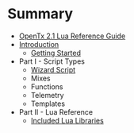 # Summary

* [OpenTx 2.1 Lua Reference Guide](README.md)
* [Introduction](introduction.md)
   * [Getting Started](getting_started.md)
* Part I - Script Types
   * [Wizard Script](wizard_script.md)
   * Mixes
   * Functions
   * Telemetry
   * Templates
* Part II - Lua Reference
   * [Included Lua Libraries](included_lua_libraries.md)

